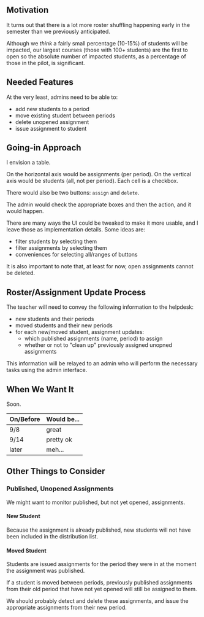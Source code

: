 ## Motivation

It turns out that
there is a lot more roster shuffling
happening early in the semester
than we previously anticipated.

Although we _think_ a fairly small percentage
(10-15%)
of students will be impacted,
our largest courses
(those with 100+ students)
are the first to open
so the absolute number of impacted students,
as a percentage of those in the pilot,
is significant.

## Needed Features

At the very least, admins need to be able to:

* add new students to a period
* move existing student between periods
* delete unopened assignment
* issue assignment to student

## Going-in Approach

I envision a table.

On the horizontal axis would be assignments (per period).
On the vertical axis would be students (all, not per period).
Each cell is a checkbox.

There would also be two buttons: `assign` and `delete`.

The admin would check the appropriate boxes and then the action, and it would happen.

There are many ways the UI could be tweaked to make it more usable,
and I leave those as implementation details.  Some ideas are:
* filter students by selecting them
* filter assignments by selecting them
* conveniences for selecting all/ranges of buttons

It is also important to note that,
at least for now,
open assignments cannot be deleted.

## Roster/Assignment Update Process

The teacher will need to convey the following information
to the helpdesk:

* new students and their periods
* moved students and their new periods
* for each new/moved student, assignment updates:
  * which published assignments (name, period) to assign
  * whether or not to "clean up" previously assigned unopned assignments

This information will be relayed
to an admin
who will perform the necessary tasks
using the admin interface.

## When We Want It

Soon.

On/Before | Would be...
----------|------------
9/8       | great
9/14      | pretty ok
later     | meh...

## Other Things to Consider

### Published, Unopened Assignments

We might want to monitor
published, but not yet opened,
assignments.

#### New Student

Because the assignment is already published,
new students will not have been included
in the distribution list.

#### Moved Student

Students are issued assignments
for the period they were in
at the moment the assignment was published.

If a student is moved between periods,
previously published assignments
from their old period
that have not yet opened
will still be assigned to them.

We should probably
detect and delete these assignments,
and issue the appropriate assignments
from their new period.
